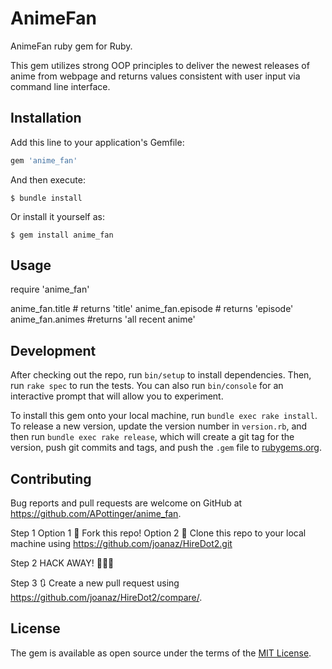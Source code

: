 # AnimeFan

AnimeFan ruby gem for Ruby.

This gem utilizes strong OOP principles to deliver the newest releases of anime from webpage and returns values consistent with user input via command line interface.

## Installation

Add this line to your application's Gemfile:

```ruby
gem 'anime_fan'
```

And then execute:

    $ bundle install

Or install it yourself as:

    $ gem install anime_fan

## Usage

require 'anime_fan'

anime_fan.title # returns 'title'
anime_fan.episode # returns 'episode'
anime_fan.animes #returns 'all recent anime'


## Development

After checking out the repo, run `bin/setup` to install dependencies. Then, run `rake spec` to run the tests. You can also run `bin/console` for an interactive prompt that will allow you to experiment.

To install this gem onto your local machine, run `bundle exec rake install`. To release a new version, update the version number in `version.rb`, and then run `bundle exec rake release`, which will create a git tag for the version, push git commits and tags, and push the `.gem` file to [rubygems.org](https://rubygems.org).

## Contributing

Bug reports and pull requests are welcome on GitHub at https://github.com/APottinger/anime_fan.

Step 1
Option 1
🍴 Fork this repo!
Option 2
👯 Clone this repo to your local machine using https://github.com/joanaz/HireDot2.git

Step 2
HACK AWAY! 🔨🔨🔨

Step 3
🔃 Create a new pull request using https://github.com/joanaz/HireDot2/compare/.


## License

The gem is available as open source under the terms of the [MIT License](https://opensource.org/licenses/MIT).
